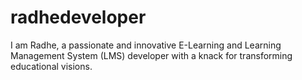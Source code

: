 # radhedeveloper
I am Radhe, a passionate and innovative E-Learning and Learning Management System (LMS) developer with a knack for transforming educational visions.
